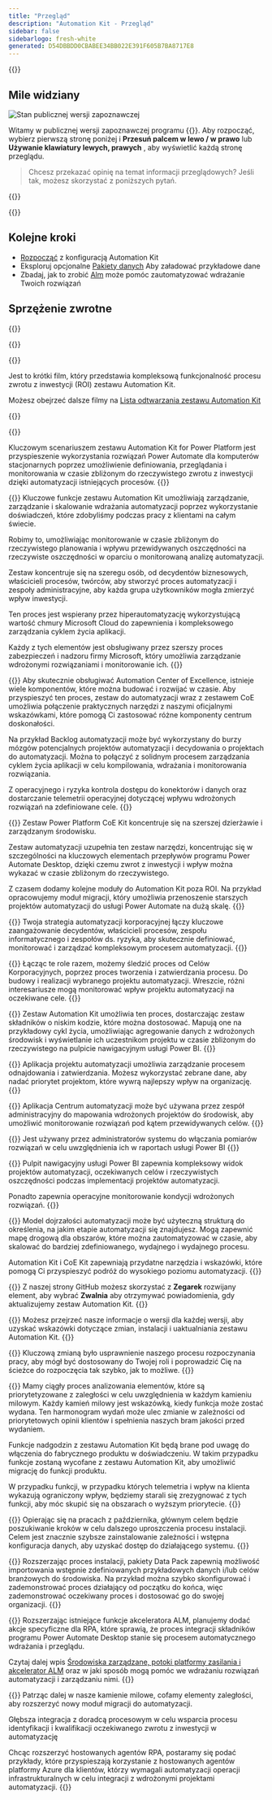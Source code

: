 ```yaml
---
title: "Przegląd"
description: "Automation Kit - Przegląd"
sidebar: false
sidebarlogo: fresh-white
generated: D54DBBDD0CBABEE34BB022E391F605B7BA8717E8
---
```


<div class="optional">

{{<toc>}}

## Mile widziany

![Stan publicznej wersji zapoznawczej](/images/illustrations/status-public-preview.svg)

Witamy w publicznej wersji zapoznawczej programu {{<product-name>}}. Aby rozpocząć, wybierz pierwszą stronę poniżej i **Przesuń palcem w lewo / w prawo** lub **Używanie klawiatury lewych, prawych** , aby wyświetlić każdą stronę przeglądu.

> Chcesz przekazać opinię na temat informacji przeglądowych? Jeśli tak, możesz skorzystać z poniższych pytań.

</div>

{{<presentation slides="0,1,2,3,4,5,6,7,8,9,10,11,12,13,14,15,16,17,18,19,20">}}

<div class="optional">

{{<presentationStyles>}}

## Kolejne kroki

- [Rozpocząć](/pl/get-started) z konfiguracją Automation Kit
- Eksploruj opcjonalne [Pakiety danych](/pl/features/datapacks) Aby załadować przykładowe dane
- Zbadaj, jak to zrobić [Alm](/pl/features/alm) może pomóc zautomatyzować wdrażanie Twoich rozwiązań

## Sprzężenie zwrotne

{{<questions name="/content/pl/overview.json" completed="Dziękujemy za przekazanie opinii" showNavigationButtons="false" locale="pl">}}

</div>

{{<slideStyles>}}

{{<slide id="slide0" audio="" description="Overview Video" video="VNC0PWBTRwA">}}

Jest to krótki film, który przedstawia kompleksową funkcjonalność procesu zwrotu z inwestycji (ROI) zestawu Automation Kit.

Możesz obejrzeć dalsze filmy na [Lista odtwarzania zestawu Automation Kit](https://www.youtube.com/playlist?list=PLi9EhCY4z99VlRg4j7D1Or6XfXbUcEWZy)

{{</slide>}}

{{<slide  id="slide1" audio="overview/Slide01.mp3" description="Automation Kit Overview" image="overview/Slide01.SVG" >}}

Kluczowym scenariuszem zestawu Automation Kit for Power Platform jest przyspieszenie wykorzystania rozwiązań Power Automate dla komputerów stacjonarnych poprzez umożliwienie definiowania, przeglądania i monitorowania w czasie zbliżonym do rzeczywistego zwrotu z inwestycji dzięki automatyzacji istniejących procesów.
{{</slide>}}

{{<slide  id="slide2" audio="overview/Slide02.mp3" description="Automation Kit Features" image="overview/Slide02.SVG" >}}
Kluczowe funkcje zestawu Automation Kit umożliwiają zarządzanie, zarządzanie i skalowanie wdrażania automatyzacji poprzez wykorzystanie doświadczeń, które zdobyliśmy podczas pracy z klientami na całym świecie.

Robimy to, umożliwiając monitorowanie w czasie zbliżonym do rzeczywistego planowania i wpływu przewidywanych oszczędności na rzeczywiste oszczędności w oparciu o monitorowaną analizę automatyzacji.

Zestaw koncentruje się na szeregu osób, od decydentów biznesowych, właścicieli procesów, twórców, aby stworzyć proces automatyzacji i zespoły administracyjne, aby każda grupa użytkowników mogła zmierzyć wpływ inwestycji.

Ten proces jest wspierany przez hiperautomatyzację wykorzystującą wartość chmury Microsoft Cloud do zapewnienia i kompleksowego zarządzania cyklem życia aplikacji.

Każdy z tych elementów jest obsługiwany przez szerszy proces zabezpieczeń i nadzoru firmy Microsoft, który umożliwia zarządzanie wdrożonymi rozwiązaniami i monitorowanie ich.
{{</slide>}}

{{<slide  id="slide3" audio="overview/Slide03.mp3" description="Automation Center of Excellence Overview" image="overview/Slide03.SVG" >}}
Aby skutecznie obsługiwać Automation Center of Excellence, istnieje wiele komponentów, które można budować i rozwijać w czasie. Aby przyspieszyć ten proces, zestaw do automatyzacji wraz z zestawem CoE umożliwia połączenie praktycznych narzędzi z naszymi oficjalnymi wskazówkami, które pomogą Ci zastosować różne komponenty centrum doskonałości.

Na przykład Backlog automatyzacji może być wykorzystany do burzy mózgów potencjalnych projektów automatyzacji i decydowania o projektach do automatyzacji. Można to połączyć z solidnym procesem zarządzania cyklem życia aplikacji w celu kompilowania, wdrażania i monitorowania rozwiązania.

Z operacyjnego i ryzyka kontrola dostępu do konektorów i danych oraz dostarczanie telemetrii operacyjnej dotyczącej wpływu wdrożonych rozwiązań na zdefiniowane cele.
{{</slide>}}

{{<slide  id="slide4" audio="overview/Slide04.mp3" description="Automation Kit vs CoE Kit" image="overview/Slide04.SVG" >}}
Zestaw Power Platform CoE Kit koncentruje się na szerszej dzierżawie i zarządzanym środowisku.

Zestaw automatyzacji uzupełnia ten zestaw narzędzi, koncentrując się w szczególności na kluczowych elementach przepływów programu Power Automate Desktop, dzięki czemu zwrot z inwestycji i wpływ można wykazać w czasie zbliżonym do rzeczywistego.

Z czasem dodamy kolejne moduły do Automation Kit poza ROI. Na przykład opracowujemy moduł migracji, który umożliwia przenoszenie starszych projektów automatyzacji do usługi Power Automate na dużą skalę.
{{</slide>}}

{{<slide  id="slide5" audio="overview/Slide05.mp3" description="Corporate Automation Strategy" image="overview/Slide05.SVG" >}}
Twoja strategia automatyzacji korporacyjnej łączy kluczowe zaangażowanie decydentów, właścicieli procesów, zespołu informatycznego i zespołów ds. ryzyka, aby skutecznie definiować, monitorować i zarządzać kompleksowym procesem automatyzacji.
{{</slide>}}

{{<slide  id="slide6" audio="overview/Slide06.mp3" description="Corporate Automation Strategy" image="overview/Slide06.SVG" >}}
Łącząc te role razem, możemy śledzić proces od Celów Korporacyjnych, poprzez proces tworzenia i zatwierdzania procesu. Do budowy i realizacji wybranego projektu automatyzacji. Wreszcie, różni interesariusze mogą monitorować wpływ projektu automatyzacji na oczekiwane cele.
{{</slide>}}

{{<slide  id="slide7" audio="overview/Slide07.mp3" description="Leveraging Automation Kit" image="overview/Slide07.SVG" >}}
Zestaw Automation Kit umożliwia ten proces, dostarczając zestaw składników o niskim kodzie, które można dostosować. Mapują one na przykładowy cykl życia, umożliwiając agregowanie danych z wdrożonych środowisk i wyświetlanie ich uczestnikom projektu w czasie zbliżonym do rzeczywistego na pulpicie nawigacyjnym usługi Power BI.
{{</slide>}}

{{<slide  id="slide8" audio="overview/Slide08.mp3" description="Automation Projects" image="overview/Slide08.SVG" >}}
Aplikacja projektu automatyzacji umożliwia zarządzanie procesem odnajdowania i zatwierdzania. Możesz wykorzystać zebrane dane, aby nadać priorytet projektom, które wywrą najlepszy wpływ na organizację.
{{</slide>}}

{{<slide  id="slide9" audio="overview/Slide09.mp3" description="Automation Center" image="overview/Slide09.SVG" >}}
Aplikacja Centrum automatyzacji może być używana przez zespół administracyjny do mapowania wdrożonych projektów do środowisk, aby umożliwić monitorowanie rozwiązań pod kątem przewidywanych celów.
{{</slide>}}

{{<slide  id="slide10" audio="overview/Slide10.mp3" description="Automation Solution Manager" image="overview/Slide10.SVG" >}}
Jest używany przez administratorów systemu do włączania pomiarów rozwiązań w celu uwzględnienia ich w raportach usługi Power BI
{{</slide>}}

{{<slide  id="slide11" audio="overview/Slide11.mp3" description="Power BI Dashboard" image="overview/Slide11.SVG" >}}
Pulpit nawigacyjny usługi Power BI zapewnia kompleksowy widok projektów automatyzacji, oczekiwanych celów i rzeczywistych oszczędności podczas implementacji projektów automatyzacji.

Ponadto zapewnia operacyjne monitorowanie kondycji wdrożonych rozwiązań.
{{</slide>}}

{{<slide  id="slide12" audio="overview/Slide12.mp3" description="Automation Maturity Model" image="overview/Slide12.SVG" >}}
Model dojrzałości automatyzacji może być użyteczną strukturą do określenia, na jakim etapie automatyzacji się znajdujesz. Mogą zapewnić mapę drogową dla obszarów, które można zautomatyzować w czasie, aby skalować do bardziej zdefiniowanego, wydajnego i wydajnego procesu.

Automation Kit i CoE Kit zapewniają przydatne narzędzia i wskazówki, które pomogą Ci przyspieszyć podróż do wysokiego poziomu automatyzacji.
{{</slide>}}

{{<slide  id="slide13" audio="overview/Slide13.mp3" description="Monitor Automation Kit Releases" image="overview/Slide13.SVG" >}}
Z naszej strony GitHub możesz skorzystać z **Zegarek** rozwijany element, aby wybrać **Zwalnia** aby otrzymywać powiadomienia, gdy aktualizujemy zestaw Automation Kit.
{{</slide>}}

{{<slide  id="slide14" audio="overview/Slide14.mp3" description="Automation Kit Release" image="overview/Slide14-Nov2022.SVG" >}}
Możesz przejrzeć nasze informacje o wersji dla każdej wersji, aby uzyskać wskazówki dotyczące zmian, instalacji i uaktualniania zestawu Automation Kit.
{{</slide>}}

{{<slide  id="slide15" audio="overview/Slide15.mp3" description="Automation Kit Getting Started" image="overview/Slide15.SVG" >}}
Kluczową zmianą było usprawnienie naszego procesu rozpoczynania pracy, aby mógł być dostosowany do Twojej roli i poprowadzić Cię na ścieżce do rozpoczęcia tak szybko, jak to możliwe.
{{</slide>}}

{{<slide  id="slide16" audio="overview/Slide16.mp3" description="What's Next" image="overview/Slide16.SVG" >}}
Mamy ciągły proces analizowania elementów, które są priorytetyzowane z zaległości w celu uwzględnienia w każdym kamieniu milowym. Każdy kamień milowy jest wskazówką, kiedy funkcja może zostać wydana. Ten harmonogram wydań może ulec zmianie w zależności od priorytetowych opinii klientów i spełnienia naszych bram jakości przed wydaniem.

Funkcje nadgodzin z zestawu Automation Kit będą brane pod uwagę do włączenia do fabrycznego produktu w doświadczeniu. W takim przypadku funkcje zostaną wycofane z zestawu Automation Kit, aby umożliwić migrację do funkcji produktu.

W przypadku funkcji, w przypadku których telemetria i wpływ na klienta wykazują ograniczony wpływ, będziemy starali się zrezygnować z tych funkcji, aby móc skupić się na obszarach o wyższym priorytecie.
{{</slide>}}

{{<slide  id="slide17" audio="overview/Slide17.mp3" description="Simplifying the Install Process" image="overview/Slide17.SVG" >}}
Opierając się na pracach z października, głównym celem będzie poszukiwanie kroków w celu dalszego uproszczenia procesu instalacji. Celem jest znacznie szybsze zainstalowanie zależności i wstępna konfiguracja danych, aby uzyskać dostęp do działającego systemu.
{{</slide>}}

{{<slide  id="slide18" audio="overview/Slide18.mp3" description="Sample Data" image="overview/Slide18.SVG" >}}
Rozszerzając proces instalacji, pakiety Data Pack zapewnią możliwość importowania wstępnie zdefiniowanych przykładowych danych i/lub celów branżowych do środowiska. Na przykład można szybko skonfigurować i zademonstrować proces działający od początku do końca, więc zademonstrować oczekiwany proces i dostosować go do swojej organizacji.
{{</slide>}}

{{<slide  id="slide19" audio="overview/Slide19.mp3" description="End to end ALM" image="overview/Slide19.SVG" >}}
Rozszerzając istniejące funkcje akceleratora ALM, planujemy dodać akcje specyficzne dla RPA, które sprawią, że proces integracji składników programu Power Automate Desktop stanie się procesem automatycznego wdrażania i przeglądu.

Czytaj dalej wpis [Środowiska zarządzane, potoki platformy zasilania i akcelerator ALM](/pl/features/alm) oraz w jaki sposób mogą pomóc we wdrażaniu rozwiązań automatyzacji i zarządzaniu nimi.
{{</slide>}}

{{<slide  id="slide20" audio="overview/Slide20.mp3" description="Futures" image="overview/Slide20.SVG" >}}
Patrząc dalej w nasze kamienie milowe, cofamy elementy zaległości, aby rozszerzyć nowy moduł migracji do automatyzacji.

Głębsza integracja z doradcą procesowym w celu wsparcia procesu identyfikacji i kwalifikacji oczekiwanego zwrotu z inwestycji w automatyzację

Chcąc rozszerzyć hostowanych agentów RPA, postaramy się podać przykłady, które przyspieszają korzystanie z hostowanych agentów platformy Azure dla klientów, którzy wymagali automatyzacji operacji infrastrukturalnych w celu integracji z wdrożonymi projektami automatyzacji.
{{</slide>}}
